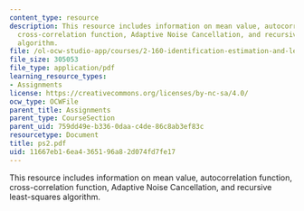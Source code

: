 ```yaml
---
content_type: resource
description: This resource includes information on mean value, autocorrelation function,
  cross-correlation function, Adaptive Noise Cancellation, and recursive least-squares
  algorithm.
file: /ol-ocw-studio-app/courses/2-160-identification-estimation-and-learning-spring-2006/11667eb16ea4365196a82d074fd7fe17_ps2.pdf
file_size: 305053
file_type: application/pdf
learning_resource_types:
- Assignments
license: https://creativecommons.org/licenses/by-nc-sa/4.0/
ocw_type: OCWFile
parent_title: Assignments
parent_type: CourseSection
parent_uid: 759dd49e-b336-0daa-c4de-86c8ab3ef83c
resourcetype: Document
title: ps2.pdf
uid: 11667eb1-6ea4-3651-96a8-2d074fd7fe17
---
```

This resource includes information on mean value, autocorrelation function, cross-correlation function, Adaptive Noise Cancellation, and recursive least-squares algorithm.